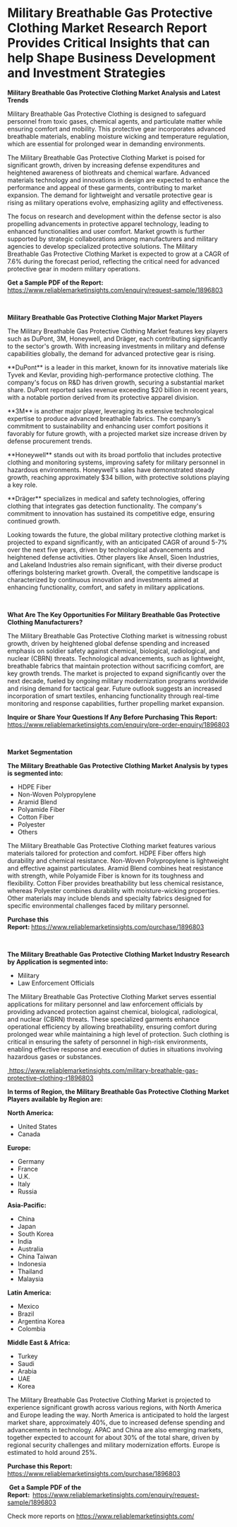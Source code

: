 <p><h1>Military Breathable Gas Protective Clothing Market Research Report Provides Critical Insights that can help Shape Business Development and Investment Strategies</h1></p><p><strong>Military Breathable Gas Protective Clothing Market Analysis and Latest Trends</strong></p>
<p><p>Military Breathable Gas Protective Clothing is designed to safeguard personnel from toxic gases, chemical agents, and particulate matter while ensuring comfort and mobility. This protective gear incorporates advanced breathable materials, enabling moisture wicking and temperature regulation, which are essential for prolonged wear in demanding environments.</p><p>The Military Breathable Gas Protective Clothing Market is poised for significant growth, driven by increasing defense expenditures and heightened awareness of biothreats and chemical warfare. Advanced materials technology and innovations in design are expected to enhance the performance and appeal of these garments, contributing to market expansion. The demand for lightweight and versatile protective gear is rising as military operations evolve, emphasizing agility and effectiveness.</p><p>The focus on research and development within the defense sector is also propelling advancements in protective apparel technology, leading to enhanced functionalities and user comfort. Market growth is further supported by strategic collaborations among manufacturers and military agencies to develop specialized protective solutions. The Military Breathable Gas Protective Clothing Market is expected to grow at a CAGR of 7.6% during the forecast period, reflecting the critical need for advanced protective gear in modern military operations.</p></p>
<p><strong>Get a Sample PDF of the Report:&nbsp;</strong> <a href="https://www.reliablemarketinsights.com/enquiry/request-sample/1896803?utm_campaign=3037&utm_medium=2&utm_source=Github&utm_content=ia&utm_term=06042025&utm_id=military-breathable-gas-protective-clothing">https://www.reliablemarketinsights.com/enquiry/request-sample/1896803</a></p>
<p>&nbsp;</p>
<p><strong>Military Breathable Gas Protective Clothing Major Market Players</strong></p>
<p><p>The Military Breathable Gas Protective Clothing Market features key players such as DuPont, 3M, Honeywell, and Dräger, each contributing significantly to the sector's growth. With increasing investments in military and defense capabilities globally, the demand for advanced protective gear is rising.</p><p>**DuPont** is a leader in this market, known for its innovative materials like Tyvek and Kevlar, providing high-performance protective clothing. The company's focus on R&D has driven growth, securing a substantial market share. DuPont reported sales revenue exceeding $20 billion in recent years, with a notable portion derived from its protective apparel division.</p><p>**3M** is another major player, leveraging its extensive technological expertise to produce advanced breathable fabrics. The company’s commitment to sustainability and enhancing user comfort positions it favorably for future growth, with a projected market size increase driven by defense procurement trends.</p><p>**Honeywell** stands out with its broad portfolio that includes protective clothing and monitoring systems, improving safety for military personnel in hazardous environments. Honeywell's sales have demonstrated steady growth, reaching approximately $34 billion, with protective solutions playing a key role.</p><p>**Dräger** specializes in medical and safety technologies, offering clothing that integrates gas detection functionality. The company's commitment to innovation has sustained its competitive edge, ensuring continued growth.</p><p>Looking towards the future, the global military protective clothing market is projected to expand significantly, with an anticipated CAGR of around 5-7% over the next five years, driven by technological advancements and heightened defense activities. Other players like Ansell, Sioen Industries, and Lakeland Industries also remain significant, with their diverse product offerings bolstering market growth. Overall, the competitive landscape is characterized by continuous innovation and investments aimed at enhancing functionality, comfort, and safety in military applications.</p></p>
<p>&nbsp;</p>
<p><strong>What Are The Key Opportunities For Military Breathable Gas Protective Clothing Manufacturers?</strong></p>
<p><p>The Military Breathable Gas Protective Clothing market is witnessing robust growth, driven by heightened global defense spending and increased emphasis on soldier safety against chemical, biological, radiological, and nuclear (CBRN) threats. Technological advancements, such as lightweight, breathable fabrics that maintain protection without sacrificing comfort, are key growth trends. The market is projected to expand significantly over the next decade, fueled by ongoing military modernization programs worldwide and rising demand for tactical gear. Future outlook suggests an increased incorporation of smart textiles, enhancing functionality through real-time monitoring and response capabilities, further propelling market expansion.</p></p>
<p><strong>Inquire or Share Your Questions If Any Before Purchasing This Report:</strong> <a href="https://www.reliablemarketinsights.com/enquiry/pre-order-enquiry/1896803?utm_campaign=3037&utm_medium=2&utm_source=Github&utm_content=ia&utm_term=06042025&utm_id=military-breathable-gas-protective-clothing">https://www.reliablemarketinsights.com/enquiry/pre-order-enquiry/1896803</a></p>
<p>&nbsp;</p>
<p><strong>Market Segmentation</strong></p>
<p><strong>The Military Breathable Gas Protective Clothing Market Analysis by types is segmented into:</strong></p>
<p><ul><li>HDPE Fiber</li><li>Non-Woven Polypropylene</li><li>Aramid Blend</li><li>Polyamide Fiber</li><li>Cotton Fiber</li><li>Polyester</li><li>Others</li></ul></p>
<p><p>The Military Breathable Gas Protective Clothing market features various materials tailored for protection and comfort. HDPE Fiber offers high durability and chemical resistance. Non-Woven Polypropylene is lightweight and effective against particulates. Aramid Blend combines heat resistance with strength, while Polyamide Fiber is known for its toughness and flexibility. Cotton Fiber provides breathability but less chemical resistance, whereas Polyester combines durability with moisture-wicking properties. Other materials may include blends and specialty fabrics designed for specific environmental challenges faced by military personnel.</p></p>
<p><strong>Purchase this Report:&nbsp;</strong><a href="https://www.reliablemarketinsights.com/purchase/1896803?utm_campaign=3037&utm_medium=2&utm_source=Github&utm_content=ia&utm_term=06042025&utm_id=military-breathable-gas-protective-clothing">https://www.reliablemarketinsights.com/purchase/1896803</a></p>
<p>&nbsp;</p>
<p><strong>The Military Breathable Gas Protective Clothing Market Industry Research by Application is segmented into:</strong></p>
<p><ul><li>Military</li><li>Law Enforcement Officials</li></ul></p>
<p><p>The Military Breathable Gas Protective Clothing Market serves essential applications for military personnel and law enforcement officials by providing advanced protection against chemical, biological, radiological, and nuclear (CBRN) threats. These specialized garments enhance operational efficiency by allowing breathability, ensuring comfort during prolonged wear while maintaining a high level of protection. Such clothing is critical in ensuring the safety of personnel in high-risk environments, enabling effective response and execution of duties in situations involving hazardous gases or substances.</p></p>
<p><a href="https://www.reliablemarketinsights.com/military-breathable-gas-protective-clothing-r1896803?utm_campaign=3037&utm_medium=2&utm_source=Github&utm_content=ia&utm_term=06042025&utm_id=military-breathable-gas-protective-clothing">&nbsp;https://www.reliablemarketinsights.com/military-breathable-gas-protective-clothing-r1896803</a></p>
<p><strong>In terms of Region, the Military Breathable Gas Protective Clothing Market Players available by Region are:</strong></p>
<p>
    <p> <strong> North America: </strong>
        <ul>
            <li>United States</li>
            <li>Canada</li>
        </ul>
        </p> 
    <p> <strong> Europe: </strong>
        <ul>
            <li>Germany</li>
            <li>France</li>
            <li>U.K.</li>
            <li>Italy</li>
            <li>Russia</li>
        </ul>
        </p> 
    <p> <strong> Asia-Pacific: </strong>
        <ul>
            <li>China</li>
            <li>Japan</li>
            <li>South Korea</li>
            <li>India</li>
            <li>Australia</li>
            <li>China Taiwan</li>
            <li>Indonesia</li>
            <li>Thailand</li>
            <li>Malaysia</li>
        </ul>
        </p> 
    <p> <strong> Latin America: </strong>
        <ul>
            <li>Mexico</li>
            <li>Brazil</li>
            <li>Argentina Korea</li>
            <li>Colombia</li>
        </ul>
        </p> 
    <p> <strong> Middle East & Africa: </strong>
        <ul>
            <li>Turkey</li>
            <li>Saudi</li>
            <li>Arabia</li>
            <li>UAE</li>
            <li>Korea</li>
        </ul>
    </p>
    </p>
<p><p>The Military Breathable Gas Protective Clothing Market is projected to experience significant growth across various regions, with North America and Europe leading the way. North America is anticipated to hold the largest market share, approximately 40%, due to increased defense spending and advancements in technology. APAC and China are also emerging markets, together expected to account for about 30% of the total share, driven by regional security challenges and military modernization efforts. Europe is estimated to hold around 25%.</p></p>
<p><strong>Purchase this Report: </strong><a href="https://www.reliablemarketinsights.com/purchase/1896803?utm_campaign=3037&utm_medium=2&utm_source=Github&utm_content=ia&utm_term=06042025&utm_id=military-breathable-gas-protective-clothing">https://www.reliablemarketinsights.com/purchase/1896803</a></p>
<p>&nbsp;<strong>Get a Sample PDF of the Report:&nbsp;&nbsp;</strong><a href="https://www.reliablemarketinsights.com/enquiry/request-sample/1896803?utm_campaign=3037&utm_medium=2&utm_source=Github&utm_content=ia&utm_term=06042025&utm_id=military-breathable-gas-protective-clothing">https://www.reliablemarketinsights.com/enquiry/request-sample/1896803</a></p>
<p><strong></strong></p>
<p>Check more reports on <a href="https://www.reliablemarketinsights.com/?utm_campaign=3037&utm_medium=2&utm_source=Github&utm_content=ia&utm_term=06042025&utm_id=military-breathable-gas-protective-clothing">https://www.reliablemarketinsights.com/</a></p>